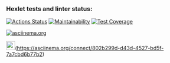 ### Hexlet tests and linter status:
[![Actions Status](https://github.com/Dicmen92/frontend-project-44/actions/workflows/hexlet-check.yml/badge.svg)](https://github.com/Dicmen92/frontend-project-44/actions)
[![Maintainability](https://api.codeclimate.com/v1/badges/c58bf7bef23c162cf9ab/maintainability)](https://codeclimate.com/github/Dicmen92/frontend-project-44/maintainability)
[![Test Coverage](https://api.codeclimate.com/v1/badges/c58bf7bef23c162cf9ab/test_coverage)](https://codeclimate.com/github/Dicmen92/frontend-project-44/test_coverage)

[![asciinema.org](https://asciinema.org/images/logo-red-949d10005bb389d1ae900a13b5ac53d7.svg?vsn=d)](https://asciinema.org/connect/802b299d-d43d-4527-bd5f-7a7cbd6b77b2)

<img src="https://asciinema.org/images/logo-red-949d10005bb389d1ae900a13b5ac53d7.svg?vsn=d" width="24" height="24" />(https://asciinema.org/connect/802b299d-d43d-4527-bd5f-7a7cbd6b77b2) 